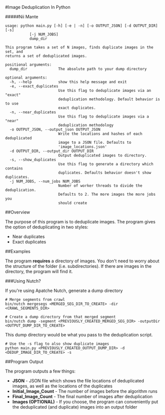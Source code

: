 #Image Deduplication In Python

#####Nii Mante

	usage: python main.py [-h] [-e | -n] [-o OUTPUT_JSON] [-d OUTPUT_DIR] [-s]
               [-j NUM_JOBS]
               dump_dir

	This program takes a set of N images, finds duplicate images in the set, and
	returns a set of deduplicated images.
	
	positional arguments:
	  dump_dir              The absolute path to your dump directory
	
	optional arguments:
	  -h, --help            show this help message and exit
	  -e, --exact_duplicates
	                        Use this flag to deduplicate images via an "exact"
	                        deduplication methodology. Default behavior is to use
	                        exact duplicates.
	  -n, --near_duplicates
	                        Use this flag to deduplicate images via a "near"
	                        deduplication methodology
	  -o OUTPUT_JSON, --output_json OUTPUT_JSON
	                        Write the locations and hashes of each deduplicated
	                        image to a JSON file. Defaults to
	                        'image_locations.json'
	  -d OUTPUT_DIR, --output_dir OUTPUT_DIR
	                        Output deduplicated images to directory.
	  -s, --show_duplicates
	                        Use this flag to generate a directory which contains
	                        duplicates. Defaults behavior doesn't show duplicates.
	  -j NUM_JOBS, --num_jobs NUM_JOBS
	                        Number of worker threads to divide the deduplication.
	                        Defaults to 2. The more images the more jobs you
	                        should create
	                        

##Overview

The purpose of this program is to deduplicate images. The program gives the option of deduplicating in two styles:

- Near duplicates
- Exact duplicates

##Examples

The program **requires** a directory of images. You don't need to worry about the structure of the folder (i.e. subdirectories). If there are images in the directory, the program will find it.

###Using Nutch?

If you're using Apatche Nutch, generate a dump directory

	# Merge segments from crawl
	bin/nutch mergesegs <MERGED_SEG_DIR_TO_CREATE> -dir <CRAWL_SEGMENTS_DIR>
	
	# Create a dump directory from that merged segment
	bin/nutch dump -segment <PREVIOUSLY_CREATED_MERGED_SEG_DIR> -outputDir <OUTPUT_DUMP_DIR_TO_CREATE>
	
This dump directory would be what you pass to the deduplication script.

	# Use the -s flag to also show duplicate images
	python main.py <PREVIOUSLY_CREATED_OUTPUT_DUMP_DIR> -d <DEDUP_IMAGE_DIR_TO_CREATE> -s

##Program Output

The program outputs a few things:

- **JSON** - JSON file which shows the file locations of deduplicated images, as well as the locations of the duplicates
- **Initial_Image_Count** - The number of images before the algorithm runs
- **Final_Image_Count** - The final number of images after deduplication
- **Images (OPTIONAL)** - If you choose, the program can conveniently put the deduplicated (and duplicate) images into an output folder









